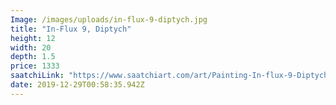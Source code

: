 ```yaml
---
Image: /images/uploads/in-flux-9-diptych.jpg
title: "In-Flux 9, Diptych"
height: 12
width: 20
depth: 1.5
price: 1333
saatchiLink: "https://www.saatchiart.com/art/Painting-In-flux-9-Diptych/189576/2494365/view"
date: 2019-12-29T00:58:35.942Z
---
```

